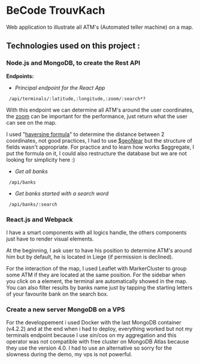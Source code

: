# BeCode TrouvKach

Web application to illustrate all ATM's (Automated teller machine) on a map. 

## Technologies used on this project :

### Node.js and MongoDB, to create the Rest API

**Endpoints:**

- *Principal endpoint for the React App*
```
 /api/terminals/:latitude,:longitude,:zoom/:search*?
```
With this endpoint we can determine all ATM's around the user coordinates, 
the [zoom](https://wiki.openstreetmap.org/wiki/Zoom_levels) can be important for the performance, just return what the user can see on the map.

I used "[haversine formula](https://stackoverflow.com/a/365853)" to determine the distance between 2 coordinates, not good practices,
I had to use [$geoNear](https://docs.mongodb.com/manual/reference/operator/aggregation/geoNear/) but the structure of fields wasn't appropriate. For practice and to learn how works $aggregate,
I put the formula on it, I could also restructure the database but we are not looking for simplicity here :)

- *Get all banks*
```
 /api/banks
```
- *Get banks started with a search word*
```
 /api/banks/:search
```

### React.js and Webpack
I have a smart components with all logics handle, the others components just have to render visual elements.

At the beginning, I ask user to have his position to determine ATM's around him but by default, he is located in Liege (if permission is declined).

For the interaction of the map, I used Leaflet with MarkerCluster to group some ATM if they are located at the same position. For the sidebar when you click on a element, the terminal are automatically showed in the map. You can also filter results by banks name just by tapping the starting letters of your favourite bank on the search box.

### Create a new server MongoDB on a VPS
For the developpement i used Docker with the last MongoDB container (v4.2.2) and at the end when i had to deploy, everything worked but not my terminals endpoint because I use $sin/$cos on my aggregation and this operator was not compatible with free cluster on MongoDB Atlas because they use the version 4.0. I had to use an alternative so sorry for the slowness during the demo, my vps is not powerful.

